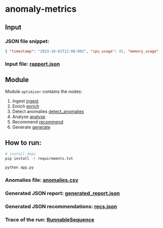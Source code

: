 # anomaly-metrics

## Input

### JSON file snippet:

```json
{ "timestamp": "2023-10-01T12:00:00Z", "cpu_usage": 85, "memory_usage": 70, "latency_ms": 250, "disk_usage": 65, "network_in_kbps": 1200, "network_out_kbps": 900, "io_wait": 5, "thread_count": 150, "active_connections": 45, "error_rate": 0.02, "uptime_seconds": 360000, "temperature_celsius": 65, "power_consumption_watts": 250, "service_status": { ‘database’: "online", "api_gateway": "degraded", ‘cache’: "online" }
```

### Input file: [rapport.json](/data/rapport.json)

## Module

Module `optimizer` contains the nodes:
1. Ingest [ingest](/optimizer/ingest.py)
2. Enrich [enrich](/optimizer/enrich.py)
3. Detect anomalies [detect_anomalies](/optimizer/detect_anomalies.py)
4. Analyse [analyse](/optimizer/analyse.py)
5. Recommend [recommend](/optimizer/recommend.py)
6. Generate [generate](/optimizer/generate.py)

## How to run:

```bash
# install deps
pip install -r requirements.txt

python app.py
```

### Anomalies file: [anomalies.csv](/output/anomalies.csv)
### Generated JSON report: [generated_report.json](/output/generated_report.json)
### Generated JSON recommendations: [recs.json](/output/recs.json)

### Trace of the run: [RunnableSequence](https://smith.langchain.com/public/5277bbef-49e0-4314-9126-603fb76689ef/r)